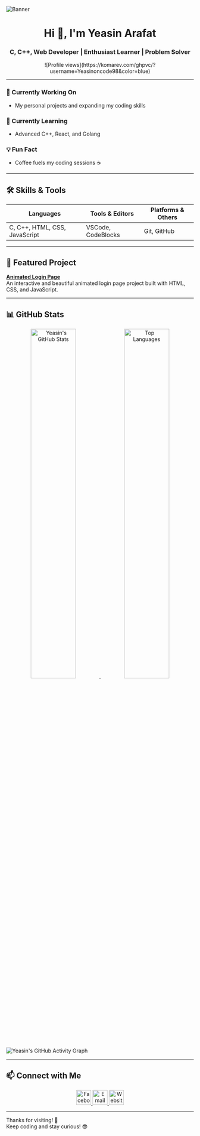 <!-- Banner Image -->
![Banner](https://i.ibb.co/rfM8knqP/Whats-App-Image-2025-06-10-at-03-42-24-c4b60197.jpg)

<h1 align="center">Hi 👋, I'm Yeasin Arafat</h1>
<h3 align="center">C, C++, Web Developer | Enthusiast Learner | Problem Solver</h3>

<div align="center">
  ![Profile views](https://komarev.com/ghpvc/?username=Yeasinoncode98&color=blue)
</div>

---

### 🔭 Currently Working On
- My personal projects and expanding my coding skills

### 🌱 Currently Learning
- Advanced C++, React, and Golang

### 💡 Fun Fact
- Coffee fuels my coding sessions ☕️

---

## 🛠️ Skills & Tools

| Languages       | Tools & Editors     | Platforms & Others              |
|-----------------|--------------------|--------------------------------|
| C, C++, HTML, CSS, JavaScript | VSCode, CodeBlocks | Git, GitHub                      |

---

## 📂 Featured Project

[**Animated Login Page**](https://github.com/Yeasinoncode98/Projects/tree/main/03_Animated_LoginPage)  
An interactive and beautiful animated login page project built with HTML, CSS, and JavaScript.

---

## 📊 GitHub Stats

<p align="center">
  <a href="https://github.com/Yeasinoncode98">
    <img src="https://github-readme-stats.vercel.app/api?username=Yeasinoncode98&show_icons=true&theme=react-dark" alt="Yeasin's GitHub Stats" width="49%" />
  </a>
  <a href="https://github.com/Yeasinoncode98">
    <img src="https://github-readme-stats.vercel.app/api/top-langs/?username=Yeasinoncode98&layout=compact&theme=react-dark" alt="Top Languages" width="49%" />
  </a>
</p>

![Yeasin's GitHub Activity Graph](https://github-readme-activity-graph.vercel.app/graph?username=Yeasinoncode98&theme=react-dark&area=true)

---

## 📫 Connect with Me

<p align="center">
  <a href="https://www.facebook.com/share/1EKw8yU3LC/?mibextid=wwXIfr" target="_blank" rel="noopener noreferrer">
    <img src="https://raw.githubusercontent.com/rahuldkjain/github-profile-readme-generator/master/src/images/icons/Social/facebook.svg" alt="Facebook" width="40" height="40" />
  </a>
  <a href="mailto:devoncode98@gmail.com" target="_blank" rel="noopener noreferrer">
    <img src="https://raw.githubusercontent.com/rahuldkjain/github-profile-readme-generator/master/src/images/icons/Social/google.svg" alt="Email" width="40" height="40" />
  </a>
  <a href="https://redwine1207.my.canva.site/" target="_blank" rel="noopener noreferrer">
    <img src="https://cdn-icons-png.flaticon.com/512/1006/1006553.png" alt="Website" width="40" height="40" />
  </a>
</p>

---

Thanks for visiting! 🚀  
Keep coding and stay curious! 😎

